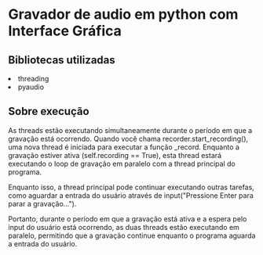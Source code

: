 <h1>Gravador de audio em python com Interface Gráfica</h1>
<h2> Bibliotecas utilizadas</h2>
<li> threading </li>
<li> pyaudio </li>
<h2> Sobre execução</h2>
<p>
As threads estão executando simultaneamente durante o período em que a gravação está ocorrendo. Quando você chama recorder.start_recording(), uma nova thread é iniciada para executar a função _record. Enquanto a gravação estiver ativa (self.recording == True), esta thread estará executando o loop de gravação em paralelo com a thread principal do programa.

Enquanto isso, a thread principal pode continuar executando outras tarefas, como aguardar a entrada do usuário através de input("Pressione Enter para parar a gravação...").

Portanto, durante o período em que a gravação está ativa e a espera pelo input do usuário está ocorrendo, as duas threads estão executando em paralelo, permitindo que a gravação continue enquanto o programa aguarda a entrada do usuário.
</p>
